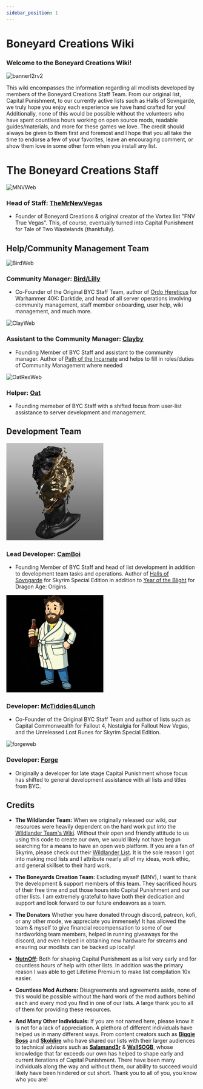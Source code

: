 ```yaml
---
sidebar_position: 1
---
```

# Boneyard Creations Wiki

### Welcome to the Boneyard Creations Wiki!

![bannerl2rv2](https://user-images.githubusercontent.com/112358568/227137823-9d40c675-4193-4547-a7f5-e4dc66423c50.png)

This wiki encompasses the information regarding all modlists developed by members of the Boneyard Creations Staff Team. From our original list, Capital Punishment, to our currently active lists such as Halls of Sovngarde, we truly hope you enjoy each experience we have hand crafted for you! Additionally, none of this would be possible without the volunteers who have spent countless hours working on open source mods, readable guides/materials, and more for these games we love. The credit should always be given to them first and foremost and I hope that you all take the time to endorse a few of your favorites, leave an encouraging comment, or show them love in some other form when you install any list.

# __**The Boneyard Creations Staff**__

![MNVWeb](https://github.com/user-attachments/assets/296fdde3-b4f6-4515-b414-d2af7ca454ac) 
### **Head of Staff:** [TheMrNewVegas](https://discord.gg/43EhRjU)
- Founder of Boneyard Creations & original creator of the Vortex list "FNV True Vegas". This, of course, eventually turned into Capital Punishment for Tale of Two Wastelands (thankfully).

## __Help/Community Management Team__

![BirdWeb](https://github.com/user-attachments/assets/209bf9d4-aeb1-4858-8176-7fbe568bd3a9)
### **Community Manager**: [Bird/Lilly](https://linktr.ee/lillybird69)
- Co-Founder of the Original BYC Staff Team, author of [Ordo Hereticus](https://www.nexusmods.com/games/warhammer40kdarktide/collections/rzdfo4) for Warhammer 40K: Darktide, and head of all server operations involving community management, staff member onboarding, user help, wiki management, and much more.

![ClayWeb](https://github.com/user-attachments/assets/682fa134-b283-4785-a612-26d5cb631b1a)
### **Assistant to the Community Manager:** [Clayby](https://ko-fi.com/clayby) 
- Founding Member of BYC Staff and assistant to the community manager. Author of [Path of the Incarnate](https://www.modlists.net/docs/6poti/Home) and helps to fill in roles/duties of Community Management where needed

![OatRexWeb](https://github.com/user-attachments/assets/31c0fc6c-33eb-4ca7-9144-f4ce5a57868f)
### **Helper:** [Oat](https://ko-fi.com/boneyard)
- Founding memeber of BYC Staff with a shifted focus from user-list assistance to server development and management. 

## __Development Team__

![CamWeb](https://raw.githubusercontent.com/McTiddies4Lunch/CapitalCommonwealth/refs/heads/main/cam.png)
### **Lead Developer:** [CamBoi](https://ko-fi.com/camboi)
- Founding Member of BYC Staff and head of list development in addition to development team tasks and operations. Author of [Halls of Sovngarde](https://www.nexusmods.com/skyrimspecialedition/mods/105520) for Skyrim Special Edition in addition to [Year of the Blight](https://www.modlists.net/docs/category/year-of-the-blight) for Dragon Age: Origins.

![MT4LWeb](https://raw.githubusercontent.com/McTiddies4Lunch/CapitalCommonwealth/refs/heads/main/twearobevaultboy%20(1).png)
### **Developer:** [McTiddies4Lunch](https://ko-fi.com/boneyard)
- Co-Founder of the Original BYC Staff Team and author of lists such as Capital Commonwealth for Fallout 4, Nostalgia for Fallout New Vegas, and the Unreleased Lost Runes for Skyrim Special Edition.

![forgeweb](https://github.com/user-attachments/assets/ae5c9ca4-5c41-43fc-988f-ec128b6259f9)
### **Developer:** [Forge](https://ko-fi.com/boneyard)
- Originally a developer for late stage Capital Punishment whose focus has shifted to general development assistance with all lists and titles from BYC.


## Credits

- **The Wildlander Team:** When we originally released our wiki, our resources were heavily dependent on the hard work put into the [Wildlander Team's Wiki](http://wiki.wildlandermod.com). Without their open and friendly attitude to us using this code to create our own, we would likely not have begun searching for a means to have an open web platform. If you are a fan of Skyrim, please check out their [Wildlander List](https://www.wildlandermod.com). It is the sole reason I got into making mod lists and I attribute nearly all of my ideas, work ethic, and general skillset to their hard work.

- **The Boneyards Creation Team:** Excluding myself (MNV), I want to thank the development & support members of this team. They sacrificed hours of their free time and put those hours into Capital Punishment and our other lists. I am extremely grateful to have both their dedication and support and look forward to our future endeavors as a team. 

- **The Donators**
Whether you have donated through discord, patreon, kofi, or any other mode, we appreciate you immensely! It has allowed the team & myself to give financial recompensation to some of our hardworking team members, helped in running giveaways for the discord, and even helped in obtaining new hardware for streams and ensuring our modlists can be backed up locally!

- [**NutnOff**](https://www.nexusmods.com/users/72170253): Both for shaping Capital Punishment as a list very early and for countless hours of help with other lists. In addition was the primary reason I was able to get Lifetime Premium to make list compilation 10x easier.

- **Countless Mod Authors:** Disagreements and agreements aside, none of this would be possible without the hard work of the mod authors behind each and every mod you find in one of our lists. A large thank you to all of them for providing these resources.

- **And Many Other Individuals:** If you are not named here, please know it is not for a lack of appreciation. A plethora of different individuals have helped us in many different ways. From content creators such as **[Biggie Boss](https://www.youtube.com/@biggie_boss)** and **[Skoldire](https://www.youtube.com/@skoldire)** who have shared our lists with their larger audiences to technical advisors such as **[Salamand3r](https://salamand3r.fail)** & **[WallSOGB](https://www.nexusmods.com/users/22363364?tab=user+files)**, whose knowledge that far exceeds our own has helped to shape early and current iterations of Capital Punishment. There have been many individuals along the way and without them, our ability to succeed would likely have been hindered or cut short. Thank you to all of you, you know who you are!
